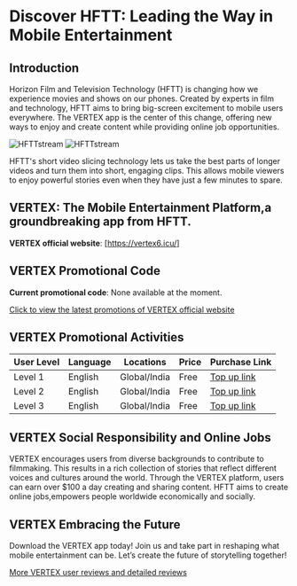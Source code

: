 # Discover HFTT: Leading the Way in Mobile Entertainment

## Introduction

Horizon Film and Television Technology (HFTT) is changing how we experience movies and shows on our phones. Created by experts in film and technology, HFTT aims to bring big-screen excitement to mobile users everywhere. The VERTEX app is the center of this change, offering new ways to enjoy and create content while providing online job opportunities.

![HFTTstream](https://github.com/HFTTstream/VERTEX/blob/main/HFTTweb1.png)
![HFTTstream](https://github.com/HFTTstream/VERTEX/blob/main/HFTTweb2.png)


HFTT's short video slicing technology lets us take the best parts of longer videos and turn them into short, engaging clips. This allows mobile viewers to enjoy powerful stories even when they have just a few minutes to spare.

## VERTEX: The Mobile Entertainment Platform,a groundbreaking app from HFTT.




**VERTEX official website**: [https://vertex6.icu/]

## VERTEX Promotional Code

**Current promotional code**: None available at the moment.

[Click to view the latest promotions of VERTEX official website](https://vertex6.icu/)

## VERTEX Promotional Activities

| User Level      | Language                      | Locations           | Price            | Purchase Link                          |
|-----------------|-------------------------------|---------------------|------------------|----------------------------------------|
| Level 1         | English                       | Global/India        | Free             | [Top up link](https://vertex6.icu/)    |
| Level 2         | English                       | Global/India        | Free             | [Top up link](https://vertex6.icu/)    |
| Level 3         | English                       | Global/India        | Free             | [Top up link](https://vertex6.icu/)    |


## VERTEX Social Responsibility and Online Jobs

VERTEX encourages users from diverse backgrounds to contribute to filmmaking. This results in a rich collection of stories that reflect different voices and cultures around the world. Through the VERTEX platform, users can earn over $100 a day creating and sharing content. HFTT aims to create online jobs,empowers people worldwide economically and socially.

## VERTEX Embracing the Future

Download the VERTEX app today! Join us and take part in reshaping what mobile entertainment can be. Let’s create the future of storytelling together!

[More VERTEX user reviews and detailed reviews](https://vertex6.icu/)
